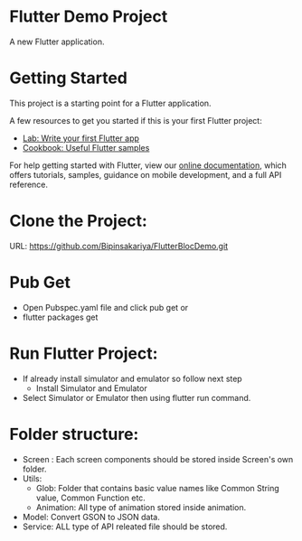# Flutter Demo Project

A new Flutter application.

# Getting Started

This project is a starting point for a Flutter application.

A few resources to get you started if this is your first Flutter project:

- [Lab: Write your first Flutter app](https://flutter.dev/docs/get-started/codelab)
- [Cookbook: Useful Flutter samples](https://flutter.dev/docs/cookbook)

For help getting started with Flutter, view our
[online documentation](https://flutter.dev/docs), which offers tutorials,
samples, guidance on mobile development, and a full API reference.


# Clone the Project:
URL: https://github.com/Bipinsakariya/FlutterBlocDemo.git

# Pub Get
- Open Pubspec.yaml file and click pub get
or
- flutter packages get

# Run Flutter Project:
- If already install simulator and emulator so follow next step 
    - Install Simulator and Emulator
- Select Simulator or Emulator then using flutter run command.

# Folder structure:
- Screen : Each screen components should be stored inside Screen's own folder.
- Utils:
    - Glob: Folder that contains basic value names like Common String value, Common Function etc.
    - Animation: All type of animation stored inside animation.
- Model: Convert GSON to JSON data.
- Service: ALL type of API releated file should be stored.



 

